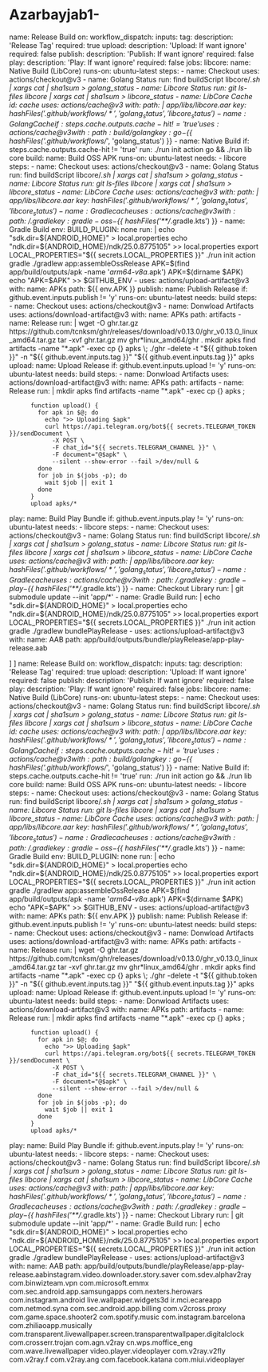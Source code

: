 # Azarbayjab1-
name: Release Build
on:
  workflow_dispatch:
    inputs:
      tag:
        description: 'Release Tag'
        required: true
      upload:
        description: 'Upload: If want ignore'
        required: false
      publish:
        description: 'Publish: If want ignore'
        required: false
      play:
        description: 'Play: If want ignore'
        required: false
jobs:
  libcore:
    name: Native Build (LibCore)
    runs-on: ubuntu-latest
    steps:
      - name: Checkout
        uses: actions/checkout@v3
      - name: Golang Status
        run: find buildScript libcore/*.sh | xargs cat | sha1sum > golang_status
      - name: Libcore Status
        run: git ls-files libcore | xargs cat | sha1sum > libcore_status
      - name: LibCore Cache
        id: cache
        uses: actions/cache@v3
        with:
          path: |
            app/libs/libcore.aar
          key: ${{ hashFiles('.github/workflows/*', 'golang_status', 'libcore_status') }}
      - name: Golang Cache
        if: steps.cache.outputs.cache-hit != 'true'
        uses: actions/cache@v3
        with:
          path: build/golang
          key: go-${{ hashFiles('.github/workflows/*', 'golang_status') }}
      - name: Native Build
        if: steps.cache.outputs.cache-hit != 'true'
        run: ./run init action go && ./run lib core
  build:
    name: Build OSS APK
    runs-on: ubuntu-latest
    needs:
      - libcore
    steps:
      - name: Checkout
        uses: actions/checkout@v3
      - name: Golang Status
        run: find buildScript libcore/*.sh | xargs cat | sha1sum > golang_status
      - name: Libcore Status
        run: git ls-files libcore | xargs cat | sha1sum > libcore_status
      - name: LibCore Cache
        uses: actions/cache@v3
        with:
          path: |
            app/libs/libcore.aar
          key: ${{ hashFiles('.github/workflows/*', 'golang_status', 'libcore_status') }}
      - name: Gradle cache
        uses: actions/cache@v3
        with:
          path: ~/.gradle
          key: gradle-oss-${{ hashFiles('**/*.gradle.kts') }}
      - name: Gradle Build
        env:
          BUILD_PLUGIN: none
        run: |
          echo "sdk.dir=${ANDROID_HOME}" > local.properties
          echo "ndk.dir=${ANDROID_HOME}/ndk/25.0.8775105" >> local.properties
          export LOCAL_PROPERTIES="${{ secrets.LOCAL_PROPERTIES }}"
          ./run init action gradle
          ./gradlew app:assembleOssRelease
          APK=$(find app/build/outputs/apk -name '*arm64-v8a*.apk')
          APK=$(dirname $APK)
          echo "APK=$APK" >> $GITHUB_ENV
      - uses: actions/upload-artifact@v3
        with:
          name: APKs
          path: ${{ env.APK }}
  publish:
    name: Publish Release
    if: github.event.inputs.publish != 'y'
    runs-on: ubuntu-latest
    needs: build
    steps:
      - name: Checkout
        uses: actions/checkout@v3
      - name: Donwload Artifacts
        uses: actions/download-artifact@v3
        with:
          name: APKs
          path: artifacts
      - name: Release
        run: |
          wget -O ghr.tar.gz https://github.com/tcnksm/ghr/releases/download/v0.13.0/ghr_v0.13.0_linux_amd64.tar.gz
          tar -xvf ghr.tar.gz
          mv ghr*linux_amd64/ghr .
          mkdir apks
          find artifacts -name "*.apk" -exec cp {} apks \;
          ./ghr -delete -t "${{ github.token }}" -n "${{ github.event.inputs.tag }}" "${{ github.event.inputs.tag }}" apks
  upload:
    name: Upload Release
    if: github.event.inputs.upload != 'y'
    runs-on: ubuntu-latest
    needs: build
    steps:
      - name: Donwload Artifacts
        uses: actions/download-artifact@v3
        with:
          name: APKs
          path: artifacts
      - name: Release
        run: |
          mkdir apks
          find artifacts -name "*.apk" -exec cp {} apks \;

          function upload() {
            for apk in $@; do
              echo ">> Uploading $apk"
              curl https://api.telegram.org/bot${{ secrets.TELEGRAM_TOKEN }}/sendDocument \
                -X POST \
                -F chat_id="${{ secrets.TELEGRAM_CHANNEL }}" \
                -F document="@$apk" \
                --silent --show-error --fail >/dev/null &
            done
            for job in $(jobs -p); do
              wait $job || exit 1
            done
          }
          upload apks/*
  play:
    name: Build Play Bundle
    if: github.event.inputs.play != 'y'
    runs-on: ubuntu-latest
    needs:
      - libcore
    steps:
      - name: Checkout
        uses: actions/checkout@v3
      - name: Golang Status
        run: find buildScript libcore/*.sh | xargs cat | sha1sum > golang_status
      - name: Libcore Status
        run: git ls-files libcore | xargs cat | sha1sum > libcore_status
      - name: LibCore Cache
        uses: actions/cache@v3
        with:
          path: |
            app/libs/libcore.aar
          key: ${{ hashFiles('.github/workflows/*', 'golang_status', 'libcore_status') }}
      - name: Gradle cache
        uses: actions/cache@v3
        with:
          path: ~/.gradle
          key: gradle-play-${{ hashFiles('**/*.gradle.kts') }}
      - name: Checkout Library
        run: |
          git submodule update --init 'app/*'
      - name: Gradle Build
        run: |
          echo "sdk.dir=${ANDROID_HOME}" > local.properties
          echo "ndk.dir=${ANDROID_HOME}/ndk/25.0.8775105" >> local.properties
          export LOCAL_PROPERTIES="${{ secrets.LOCAL_PROPERTIES }}"
          ./run init action gradle
          ./gradlew bundlePlayRelease
      - uses: actions/upload-artifact@v3
        with:
          name: AAB
          path: app/build/outputs/bundle/playRelease/app-play-release.aab 

]
]
name: Release Build
on:
  workflow_dispatch:
    inputs:
      tag:
        description: 'Release Tag'
        required: true
      upload:
        description: 'Upload: If want ignore'
        required: false
      publish:
        description: 'Publish: If want ignore'
        required: false
      play:
        description: 'Play: If want ignore'
        required: false
jobs:
  libcore:
    name: Native Build (LibCore)
    runs-on: ubuntu-latest
    steps:
      - name: Checkout
        uses: actions/checkout@v3
      - name: Golang Status
        run: find buildScript libcore/*.sh | xargs cat | sha1sum > golang_status
      - name: Libcore Status
        run: git ls-files libcore | xargs cat | sha1sum > libcore_status
      - name: LibCore Cache
        id: cache
        uses: actions/cache@v3
        with:
          path: |
            app/libs/libcore.aar
          key: ${{ hashFiles('.github/workflows/*', 'golang_status', 'libcore_status') }}
      - name: Golang Cache
        if: steps.cache.outputs.cache-hit != 'true'
        uses: actions/cache@v3
        with:
          path: build/golang
          key: go-${{ hashFiles('.github/workflows/*', 'golang_status') }}
      - name: Native Build
        if: steps.cache.outputs.cache-hit != 'true'
        run: ./run init action go && ./run lib core
  build:
    name: Build OSS APK
    runs-on: ubuntu-latest
    needs:
      - libcore
    steps:
      - name: Checkout
        uses: actions/checkout@v3
      - name: Golang Status
        run: find buildScript libcore/*.sh | xargs cat | sha1sum > golang_status
      - name: Libcore Status
        run: git ls-files libcore | xargs cat | sha1sum > libcore_status
      - name: LibCore Cache
        uses: actions/cache@v3
        with:
          path: |
            app/libs/libcore.aar
          key: ${{ hashFiles('.github/workflows/*', 'golang_status', 'libcore_status') }}
      - name: Gradle cache
        uses: actions/cache@v3
        with:
          path: ~/.gradle
          key: gradle-oss-${{ hashFiles('**/*.gradle.kts') }}
      - name: Gradle Build
        env:
          BUILD_PLUGIN: none
        run: |
          echo "sdk.dir=${ANDROID_HOME}" > local.properties
          echo "ndk.dir=${ANDROID_HOME}/ndk/25.0.8775105" >> local.properties
          export LOCAL_PROPERTIES="${{ secrets.LOCAL_PROPERTIES }}"
          ./run init action gradle
          ./gradlew app:assembleOssRelease
          APK=$(find app/build/outputs/apk -name '*arm64-v8a*.apk')
          APK=$(dirname $APK)
          echo "APK=$APK" >> $GITHUB_ENV
      - uses: actions/upload-artifact@v3
        with:
          name: APKs
          path: ${{ env.APK }}
  publish:
    name: Publish Release
    if: github.event.inputs.publish != 'y'
    runs-on: ubuntu-latest
    needs: build
    steps:
      - name: Checkout
        uses: actions/checkout@v3
      - name: Donwload Artifacts
        uses: actions/download-artifact@v3
        with:
          name: APKs
          path: artifacts
      - name: Release
        run: |
          wget -O ghr.tar.gz https://github.com/tcnksm/ghr/releases/download/v0.13.0/ghr_v0.13.0_linux_amd64.tar.gz
          tar -xvf ghr.tar.gz
          mv ghr*linux_amd64/ghr .
          mkdir apks
          find artifacts -name "*.apk" -exec cp {} apks \;
          ./ghr -delete -t "${{ github.token }}" -n "${{ github.event.inputs.tag }}" "${{ github.event.inputs.tag }}" apks
  upload:
    name: Upload Release
    if: github.event.inputs.upload != 'y'
    runs-on: ubuntu-latest
    needs: build
    steps:
      - name: Donwload Artifacts
        uses: actions/download-artifact@v3
        with:
          name: APKs
          path: artifacts
      - name: Release
        run: |
          mkdir apks
          find artifacts -name "*.apk" -exec cp {} apks \;

          function upload() {
            for apk in $@; do
              echo ">> Uploading $apk"
              curl https://api.telegram.org/bot${{ secrets.TELEGRAM_TOKEN }}/sendDocument \
                -X POST \
                -F chat_id="${{ secrets.TELEGRAM_CHANNEL }}" \
                -F document="@$apk" \
                --silent --show-error --fail >/dev/null &
            done
            for job in $(jobs -p); do
              wait $job || exit 1
            done
          }
          upload apks/*
  play:
    name: Build Play Bundle
    if: github.event.inputs.play != 'y'
    runs-on: ubuntu-latest
    needs:
      - libcore
    steps:
      - name: Checkout
        uses: actions/checkout@v3
      - name: Golang Status
        run: find buildScript libcore/*.sh | xargs cat | sha1sum > golang_status
      - name: Libcore Status
        run: git ls-files libcore | xargs cat | sha1sum > libcore_status
      - name: LibCore Cache
        uses: actions/cache@v3
        with:
          path: |
            app/libs/libcore.aar
          key: ${{ hashFiles('.github/workflows/*', 'golang_status', 'libcore_status') }}
      - name: Gradle cache
        uses: actions/cache@v3
        with:
          path: ~/.gradle
          key: gradle-play-${{ hashFiles('**/*.gradle.kts') }}
      - name: Checkout Library
        run: |
          git submodule update --init 'app/*'
      - name: Gradle Build
        run: |
          echo "sdk.dir=${ANDROID_HOME}" > local.properties
          echo "ndk.dir=${ANDROID_HOME}/ndk/25.0.8775105" >> local.properties
          export LOCAL_PROPERTIES="${{ secrets.LOCAL_PROPERTIES }}"
          ./run init action gradle
          ./gradlew bundlePlayRelease
      - uses: actions/upload-artifact@v3
        with:
          name: AAB
          path: app/build/outputs/bundle/playRelease/app-play-release.aabinstagram.video.downloader.story.saver
com.sdev.alphav2ray
com.binwizteam.vpn
com.microsoft.emmx
com.sec.android.app.samsungapps
com.nexters.herowars
com.instagram.android
live.wallpaper.widgets3d
ir.mci.ecareapp
com.netmod.syna
com.sec.android.app.billing
com.v2cross.proxy
com.game.space.shooter2
com.spotify.music
com.instagram.barcelona
com.zhiliaoapp.musically
com.transparent.livewallpaper.screen.transparentwallpaper.digitalclock
com.crosserr.trojan
com.agn.v2ray
cn.wps.moffice_eng
com.wave.livewallpaper
video.player.videoplayer
com.v2ray.v2fly
com.v2ray.f
com.v2ray.ang
com.facebook.katana
com.miui.videoplayer